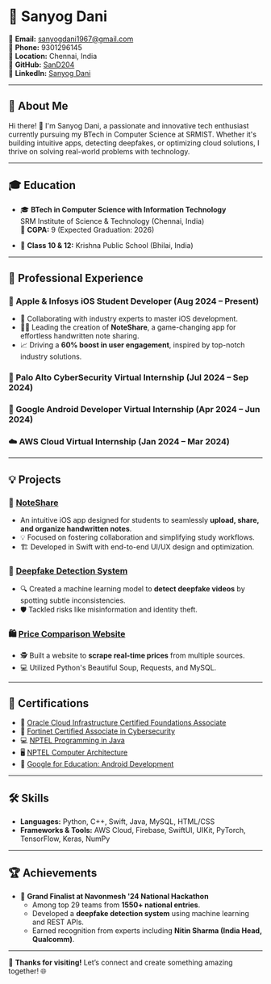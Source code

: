 # 🌟 Sanyog Dani

📧 **Email:** sanyogdani1967@gmail.com  
📱 **Phone:** 9301296145  
📍 **Location:** Chennai, India  
🐙 **GitHub:** [SanD204](https://github.com/SanD204)  
🔗 **LinkedIn:** [Sanyog Dani](https://www.linkedin.com/in/sanyog-dani-3936a624b/)

---

## 🚀 About Me
Hi there! 👋 I'm Sanyog Dani, a passionate and innovative tech enthusiast currently pursuing my BTech in Computer Science at SRMIST. Whether it's building intuitive apps, detecting deepfakes, or optimizing cloud solutions, I thrive on solving real-world problems with technology.

---

## 🎓 Education
- 🎓 **BTech in Computer Science with Information Technology**  
  SRM Institute of Science & Technology (Chennai, India)  
  🎯 **CGPA:** 9 (Expected Graduation: 2026)

- 🏫 **Class 10 & 12:** Krishna Public School (Bhilai, India)

---

## 💼 Professional Experience

### 🍏 Apple & Infosys iOS Student Developer (Aug 2024 – Present)
- 🚀 Collaborating with industry experts to master iOS development.
- 🧑‍💻 Leading the creation of **NoteShare**, a game-changing app for effortless handwritten note sharing.
- 📈 Driving a **60% boost in user engagement**, inspired by top-notch industry solutions.

### 🔐 Palo Alto CyberSecurity Virtual Internship (Jul 2024 – Sep 2024)

### 🤖 Google Android Developer Virtual Internship (Apr 2024 – Jun 2024)

### ☁️ AWS Cloud Virtual Internship (Jan 2024 – Mar 2024)

---

## 💡 Projects

### 📘 [NoteShare](https://github.com/SanD204/NoteShare)
- An intuitive iOS app designed for students to seamlessly **upload, share, and organize handwritten notes**.
- 💡 Focused on fostering collaboration and simplifying study workflows.
- 🏗️ Developed in Swift with end-to-end UI/UX design and optimization.

### 🎥 [Deepfake Detection System](https://github.com/SanD204/DeepFaked-Video-Detection)
- 🔍 Created a machine learning model to **detect deepfake videos** by spotting subtle inconsistencies.
- 🛡️ Tackled risks like misinformation and identity theft.

### 🛍️ [Price Comparison Website](https://github.com/SanD204/Price-Comparison-Website-using-web-scraping)
- 🕵️ Built a website to **scrape real-time prices** from multiple sources.
- 💻 Utilized Python's Beautiful Soup, Requests, and MySQL.

---

## 🏅 Certifications
- 📜 [Oracle Cloud Infrastructure Certified Foundations Associate](https://github.com/SanD204/My-certificates/blob/main/Global%20Certificate/Oracle/eCertificate.pdf)
- 🔐 [Fortinet Certified Associate in Cybersecurity](https://github.com/SanD204/My-certificates/blob/main/Global%20Certificate/Fortinet/Fortinet_Certified_Associate_in_Cybersecurity.pdf)
- 💻 [NPTEL Programming in Java](https://github.com/SanD204/My-certificates/blob/main/NPTEL/Programming%20In%20Java.pdf)
- 🖥️ [NPTEL Computer Architecture](https://github.com/SanD204/My-certificates/blob/main/NPTEL/Computer%20Architecture.pdf)
- 📱 [Google for Education: Android Development](https://github.com/SanD204/My-certificates/blob/main/AICTE/GOOGLE%20ANDROID%20DEVELOPMENT%20INTERNSHIP.pdf)

---

## 🛠️ Skills
- **Languages:** Python, C++, Swift, Java, MySQL, HTML/CSS  
- **Frameworks & Tools:** AWS Cloud, Firebase, SwiftUI, UIKit, PyTorch, TensorFlow, Keras, NumPy

---

## 🏆 Achievements
- 🥇 **Grand Finalist at Navonmesh '24 National Hackathon**  
  - Among top 29 teams from **1550+ national entries**.  
  - Developed a **deepfake detection system** using machine learning and REST APIs.  
  - Earned recognition from experts including **Nitin Sharma (India Head, Qualcomm)**.

---

🎉 **Thanks for visiting!** Let’s connect and create something amazing together! 🌐

